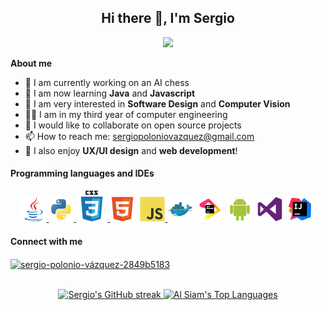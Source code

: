 <h2 align="center">
  Hi there 👋, I'm Sergio 
</h2>
<!--<a href="https://gpvc.arturio.dev/spolonio93"><img src="https://gpvc.arturio.dev/spolonio93" align="left" alt="Visits"></a>-->
<p align="center">
  <a href="https://github.com/spolonio93"><img src="https://readme-typing-svg.herokuapp.com/?lines=Computer%20Science%20Student;Self%20Taught%20Front%20End%20Developer;Always%20learning%20new%20things&center=true&width=380&height=45"></a>
</p>


**About me**

- 🔭 I am currently working on an AI chess
- 🌱 I am now learning **Java** and **Javascript**
- 📲 I am very interested in **Software Design** and **Computer Vision**
- 👨‍💻 I am in my third year of computer engineering
- 👯 I would like to collaborate on open source projects
- 📫 How to reach me: sergiopoloniovazquez@gmail.com
- 🚀 I also enjoy **UX/UI design** and **web development**!


<!--[![trophy](https://github-profile-trophy.vercel.app/?username=spolonio93&theme=radical)](https://github.com/spolonio93/github-profile-trophy)-->
#### Programming languages and IDEs
<div align="center">
  <a href="https://www.java.com" target="_blank" rel="noreferrer"> 
    <img src="https://raw.githubusercontent.com/devicons/devicon/master/icons/java/java-original.svg" alt="java" width="40" height="40"/> </a> 
  <a href="https://www.python.org" target="_blank" rel="noreferrer"> 
    <img src="https://raw.githubusercontent.com/devicons/devicon/master/icons/python/python-original.svg" alt="python" width="40" height="40"/> </a> 
  <a href="https://www.w3schools.com/css/" target="_blank" rel="noreferrer"> 
    <img src="https://raw.githubusercontent.com/devicons/devicon/master/icons/css3/css3-original-wordmark.svg" alt="css3" width="50" height="50"/> </a> 
  <img src="https://github.com/devicons/devicon/blob/master/icons/html5/html5-original.svg" title="HTML5" alt="HTML" width="40" height="40"/>&nbsp;
  <a href="https://developer.mozilla.org/en-US/docs/Web/JavaScript" target="_blank" rel="noreferrer"> 
    <img src="https://raw.githubusercontent.com/devicons/devicon/master/icons/javascript/javascript-original.svg" alt="javascript" width="40" height="40"/> </a> 
  <img src="https://github.com/devicons/devicon/blob/master/icons/docker/docker-original.svg" title="Docker"  alt="Docker" width="40" height="40"/>&nbsp;
  <img src="https://github.com/devicons/devicon/blob/master/icons/jetbrains/jetbrains-original.svg" title="Jetbrains" alt="Jetbrains" width="40" height="40"/>&nbsp;
  <img src="https://github.com/devicons/devicon/blob/master/icons/android/android-original.svg" title="Android" alt="Android" width="40" height="40"/>&nbsp;
  <img src="https://github.com/devicons/devicon/blob/master/icons/visualstudio/visualstudio-plain.svg" title="visual studio" alt="visual studio" width="40" height="40"/>&nbsp;
  <img src="https://github.com/devicons/devicon/blob/master/icons/intellij/intellij-original.svg" title="intellij" alt="intellij" width="40" height="40"/>&nbsp;
</div>

#### Connect with me

<div>
<a href="http://www.linkedin.com/in/sergio-polonio-vázquez-2849b5183 target="blank"><img align="center" src="https://raw.githubusercontent.com/rahuldkjain/github-profile-readme-generator/master/src/images/icons/Social/linked-in-alt.svg" alt="sergio-polonio-vázquez-2849b5183" height="20" width="30" /></a>
</div>

<!-- Top Projects -->
<br>

<p align="center">
      <a href="https://github.com/spolonio93">
        <img src="https://github-readme-streak-stats.herokuapp.com/?user=spolonio93&theme=radical&hide_border=true&background=1F222E" alt="Sergio's GitHub streak" height="192px" width="54%"/>
      </a>
      <a href="https://github.com/spolonio93"><img alt="Al Siam's Top Languages" src="https://denvercoder1-github-readme-stats.vercel.app/api/top-langs/?username=spolonio93&langs_count=8&layout=compact&theme=react&hide_border=true&bg_color=1F222E&title_color=F85D7F&icon_color=F8D866" height="192px" width="45%"/></a>
    </p>
